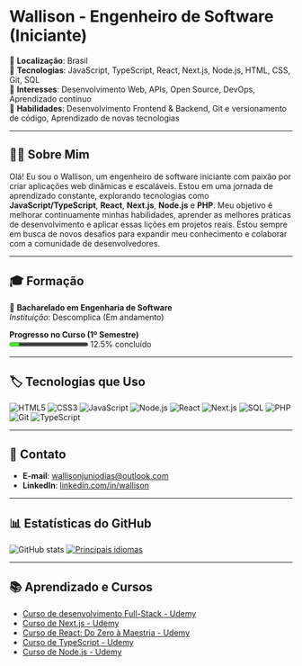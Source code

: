 # Wallison - Engenheiro de Software (Iniciante)

🔹 **Localização**: Brasil  
🔹 **Tecnologias**: JavaScript, TypeScript, React, Next.js, Node.js, HTML, CSS, Git, SQL  
🔹 **Interesses**: Desenvolvimento Web, APIs, Open Source, DevOps, Aprendizado contínuo  
🔹 **Habilidades**: Desenvolvimento Frontend & Backend, Git e versionamento de código, Aprendizado de novas tecnologias  

---

## 👨‍💻 Sobre Mim

Olá! Eu sou o Wallison, um engenheiro de software iniciante com paixão por criar aplicações web dinâmicas e escaláveis. Estou em uma jornada de aprendizado constante, explorando tecnologias como **JavaScript/TypeScript**, **React**, **Next.js**, **Node.js** e **PHP**. Meu objetivo é melhorar continuamente minhas habilidades, aprender as melhores práticas de desenvolvimento e aplicar essas lições em projetos reais. Estou sempre em busca de novos desafios para expandir meu conhecimento e colaborar com a comunidade de desenvolvedores.

---

## 🎓 Formação

🔹 **Bacharelado em Engenharia de Software**  
*Instituição*: Descomplica (Em andamento)  

**Progresso no Curso (1º Semestre)**  
<progress value="12.5" max="100" style="accent-color: #39FF14;"></progress> 12.5% concluído  

---

## 🏷️ Tecnologias que Uso

![HTML5](https://img.shields.io/badge/HTML5-%E2%9C%94-orange?style=flat-square&logo=html5&logoColor=white)
![CSS3](https://img.shields.io/badge/CSS3-%E2%9C%94-blue?style=flat-square&logo=css3&logoColor=white)
![JavaScript](https://img.shields.io/badge/JavaScript-%E2%9C%94-yellow?style=flat-square&logo=javascript&logoColor=white)
![Node.js](https://img.shields.io/badge/Node.js-%E2%9C%94-339933?style=flat-square&logo=node.js&logoColor=white)
![React](https://img.shields.io/badge/React-%E2%9C%94-61DAFB?style=flat-square&logo=react&logoColor=black)
![Next.js](https://img.shields.io/badge/Next.js-%E2%9C%94-000000?style=flat-square&logo=next.js&logoColor=white)
![SQL](https://img.shields.io/badge/SQL-%E2%9C%94-003B57?style=flat-square&logo=postgresql&logoColor=white)
![PHP](https://img.shields.io/badge/PHP-%E2%9C%94-777BB4?style=flat-square&logo=php&logoColor=white)
![Git](https://img.shields.io/badge/Git-%E2%9C%94-F05032?style=flat-square&logo=git&logoColor=white)
![TypeScript](https://img.shields.io/badge/TypeScript-%E2%9C%94-007ACC?style=flat-square&logo=typescript&logoColor=white)

---

## 📩 Contato

- **E-mail**: [wallisonjuniodias@outlook.com](mailto:wallisonjuniodias@outlook.com)
- **LinkedIn**: [linkedin.com/in/wallison](https://www.linkedin.com/in/wallison)

---

## 📊 Estatísticas do GitHub

![GitHub stats](https://github-readme-stats.vercel.app/api?username=WalliCode&show_icons=true&hide_title=true&count_private=true&hide=prs&theme=radical)
[![Principais idiomas](https://github-readme-stats.vercel.app/api/top-langs/?username=WalliCode&layout=compact&theme=radical)](https://github.com/anuraghazra/github-readme-stats)

---

## 📚 Aprendizado e Cursos

- [Curso de desenvolvimento Full-Stack - Udemy](https://www.udemy.com/course/web-completo/?couponCode=ST19MT121224)
- [Curso de Next.js - Udemy](https://www.udemy.com)
- [Curso de React: Do Zero à Maestria - Udemy](https://www.udemy.com)
- [Curso de TypeScript - Udemy](https://www.udemy.com)
- [Curso de Node.js - Udemy](https://www.udemy.com)
